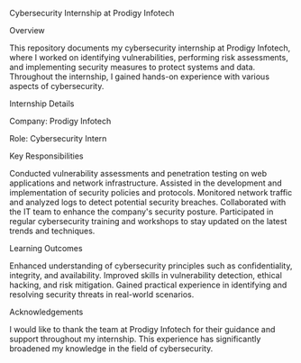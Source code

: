 Cybersecurity Internship at Prodigy Infotech

Overview

This repository documents my cybersecurity internship at Prodigy Infotech, where I worked on identifying vulnerabilities, performing risk assessments, and implementing security measures to protect systems and data. Throughout the internship, I gained hands-on experience with various aspects of cybersecurity.


Internship Details

Company: Prodigy Infotech

Role: Cybersecurity Intern


Key Responsibilities

Conducted vulnerability assessments and penetration testing on web applications and network infrastructure.
Assisted in the development and implementation of security policies and protocols.
Monitored network traffic and analyzed logs to detect potential security breaches.
Collaborated with the IT team to enhance the company's security posture.
Participated in regular cybersecurity training and workshops to stay updated on the latest trends and techniques.


Learning Outcomes

Enhanced understanding of cybersecurity principles such as confidentiality, integrity, and availability.
Improved skills in vulnerability detection, ethical hacking, and risk mitigation.
Gained practical experience in identifying and resolving security threats in real-world scenarios.


Acknowledgements

I would like to thank the team at Prodigy Infotech for their guidance and support throughout my internship. This experience has significantly broadened my knowledge in the field of cybersecurity.

